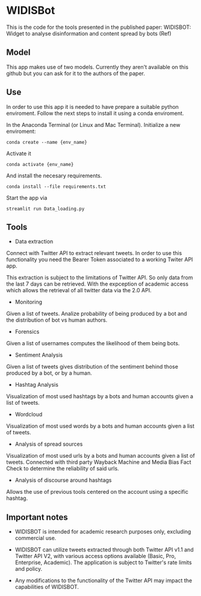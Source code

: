 # WIDISBot

This is the code for the tools presented in the published paper: WIDISBOT: Widget to analyse disinformation and content spread by bots (Ref)

## Model

This app makes use of two models. Currently they aren't available on this github but you can ask for it to the authors of the paper. 

## Use

In order to use this app it is needed to have prepare a suitable python enviroment. Follow the next steps to install it using a conda enviroment.

In the Anaconda Terminal (or Linux and Mac Terminal). Initialize a new enviroment:
```
conda create --name {env_name}
```

Activate it
```
conda activate {env_name}
```

And install the necesary requirements.
```
conda install --file requirements.txt
```

Start the app via
```
streamlit run Data_loading.py
```

## Tools

- Data extraction 

Connect with Twitter API to extract relevant tweets. In order to use this functionality you need the Bearer Token associated to a working Twiter API app.

This extraction is subject to the limitations of Twitter API. So only data from the last 7 days can be retrieved. With the expception of academic access which allows the retrieval of all twitter data via the 2.0 API.

- Monitoring

Given a list of tweets. Analize probability of being produced by a bot and the distribution of bot vs human authors.

- Forensics

Given a list of usernames computes the likelihood of them being bots.

- Sentiment Analysis

Given a list of tweets gives distribution of the sentiment behind those produced by a bot, or by a human.

- Hashtag Analysis

Visualization of most used hashtags by a bots and human accounts given a list of tweets.

- Wordcloud

Visualization of most used words by a bots and human accounts given a list of tweets.

- Analysis of spread sources 

Visualization of most used urls by a bots and human accounts given a list of tweets. Connected with third party Wayback Machine and Media Bias Fact Check to determine the reliability of said urls.

- Analysis of discourse around hashtags

Allows the use of previous tools centered on the account using a specific hashtag.

## Important notes

- WIDISBOT is intended for academic research purposes only, excluding commercial use.

- WIDISBOT can utilize tweets extracted through both Twitter API v1.1 and Twitter API V2, with various access options available (Basic, Pro, Enterprise, Academic). The application is subject to Twitter's rate limits and policy.

- Any modifications to the functionality of the Twitter API may impact the capabilities of WIDISBOT.






